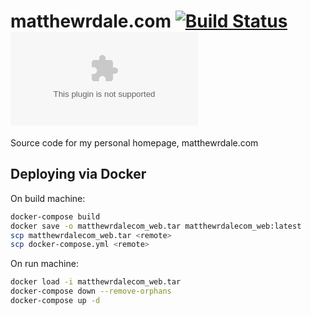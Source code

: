 # matthewrdale.com [![Build Status](https://travis-ci.org/matthewdale/matthewrdale.com.svg?branch=master)](https://travis-ci.org/matthewdale/matthewrdale.com) [![GoDoc](https://godoc.org/github.com/matthewdale/matthewrdale.com?status.svg)](https://godoc.org/github.com/matthewdale/matthewrdale.com)
Source code for my personal homepage, matthewrdale.com

## Deploying via Docker
On build machine:
```bash
docker-compose build
docker save -o matthewrdalecom_web.tar matthewrdalecom_web:latest
scp matthewrdalecom_web.tar <remote>
scp docker-compose.yml <remote>
```

On run machine:
```bash
docker load -i matthewrdalecom_web.tar
docker-compose down --remove-orphans
docker-compose up -d
```
